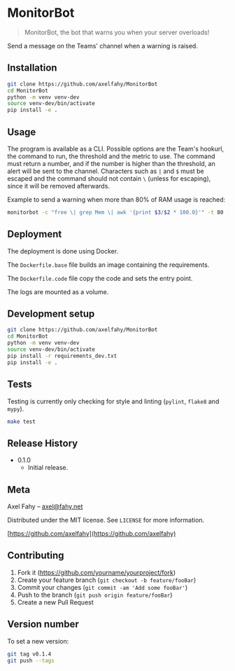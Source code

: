 # MonitorBot

> MonitorBot, the bot that warns you when your server overloads!

Send a message on the Teams' channel when a warning is raised.

## Installation

```sh
git clone https://github.com/axelfahy/MonitorBot
cd MonitorBot
python -m venv venv-dev
source venv-dev/bin/activate
pip install -e .
```

## Usage

The program is available as a CLI. Possible options are the Team's hookurl, the command to run, the threshold and the metric to use. The command must return a number, and if the number is higher than the threshold, an alert will be sent to the channel. Characters such as `|` and `$` must be escaped and the command should not contain `\` (unless for escaping), since it will be removed afterwards.

Example to send a warning when more than 80% of RAM usage is reached:

```sh
monitorbot -c "free \| grep Mem \| awk '{print $3/$2 * 100.0}'" -t 80 -m RAM
```

## Deployment

The deployment is done using Docker.

The `Dockerfile.base` file builds an image containing the requirements.

The `Dockerfile.code` file copy the code and sets the entry point.

The logs are mounted as a volume.

## Development setup

```sh
git clone https://github.com/axelfahy/MonitorBot
cd MonitorBot
python -m venv venv-dev
source venv-dev/bin/activate
pip install -r requirements_dev.txt
pip install -e .
```

## Tests

Testing is currently only checking for style and linting (`pylint`, `flake8` and `mypy`).

```sh
make test
```

## Release History

* 0.1.0
    * Initial release.

## Meta

Axel Fahy – axel@fahy.net

Distributed under the MIT license. See ``LICENSE`` for more information.

[https://github.com/axelfahy](https://github.com/axelfahy)

## Contributing

1. Fork it (<https://github.com/yourname/yourproject/fork>)
2. Create your feature branch (`git checkout -b feature/fooBar`)
3. Commit your changes (`git commit -am 'Add some fooBar'`)
4. Push to the branch (`git push origin feature/fooBar`)
5. Create a new Pull Request

## Version number

To set a new version:

```sh
git tag v0.1.4
git push --tags
```
